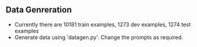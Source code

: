 ## Data Genreration

- Currently there are 10181 train examples, 1273 dev examples, 1274 test examples
- Generate data using 'datagen.py'. Change the prompts as required.
